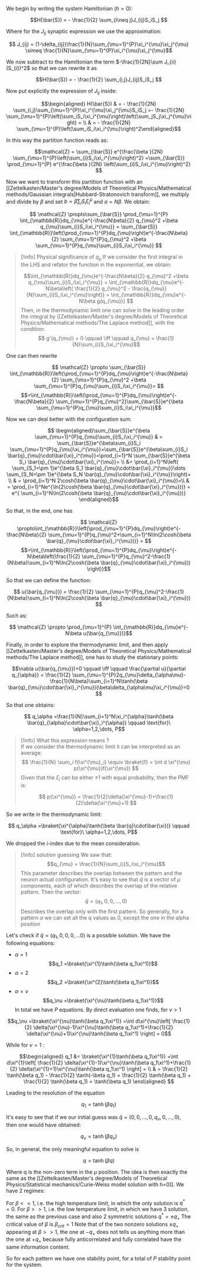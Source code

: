 We begin by writing the system Hamiltonian $(h=0)$:

$$H(\bar{S}) = - \frac{1}{2} \sum_{i\neq j}J_{ij}S_iS_j $$

Where for the $J_{ij}$ synaptic expression we use the approximation:

$$ J_{ij} = (1-\delta_{ij})\frac{1}{N}\sum_{\mu=1}^{P}\xi_i^{\mu}\xi_j^{\mu} \simeq \frac{1}{N}\sum_{\mu=1}^{P}\xi_i^{\mu}\xi_j^{\mu}$$

We now subtract to the Hamiltonian the term $-\frac{1}{2N}\sum J_{ii}(S_{i})^2$ so that we can rewrite it as

$$H(\bar{S}) = - \frac{1}{2} \sum_{i,j}J_{ij}S_iS_j $$

Now put explicitly the expression of $J_{ij}$ inside:

$$\begin{aligned} H(\bar{S}) & = - \frac{1}{2N} \sum_{i,j}\sum_{\mu=1}^{P}\xi_i^{\mu}\xi_j^{\mu}S_iS_j =- \frac{1}{2N} \sum_{\mu=1}^{P}\left(\sum_iS_i\xi_i^{\mu}\right)\left(\sum_jS_j\xi_j^{\mu}\right) = \\ & = - \frac{1}{2N} \sum_{\mu=1}^{P}\left(\sum_iS_i\xi_i^{\mu}\right)^2\end{aligned}$$

In this way the partition function reads as:

$$\mathcal{Z} =  \sum_{\bar{S}} e^{\frac{\beta }{2N} \sum_{\mu=1}^{P}\left(\sum_{i}S_i\xi_i^{\mu}\right)^2} =\sum_{\bar{S}} \prod_{\mu=1}^{P} e^{\frac{\beta }{2N} \left(\sum_{i}S_i\xi_i^{\mu}\right)^2} $$

Now we want to transform this partition function with an [[Zettelkasten/Master's degree/Models of Theoretical Physics/Mathematical methods/Gaussian integrals|Hubbard-Stratonovich transform]], we multiply and divide by $\beta$ and set $b=\beta\sum_{i}S_i\xi_i^{\mu}$ and $a = N\beta$.
We obtain:

$$ \mathcal{Z} \propto\sum_{\bar{S}} \prod_{\mu=1}^{P} \int_{\mathbb{R}}dq_{\mu}e^{-\frac{N\beta}{2} q_{\mu}^2 +\beta q_{\mu}\sum_{i}S_i\xi_i^{\mu}} = \sum_{\bar{S}}  \int_{\mathbb{R}}\left(\prod_{\mu=1}^{P}dq_{\mu}\right)e^{-\frac{N\beta}{2} \sum_{\mu=1}^{P}q_{\mu}^2 +\beta \sum_{\mu=1}^{P}q_{\mu}\sum_{i}S_i\xi_i^{\mu}}  $$

>[!info] Physical significance of $q_{\mu}$
>If we consider the first integral in the LHS and refator the function in the exponential, we obtain:
>
>$$\int_{\mathbb{R}}dq_{\mu}e^{-\frac{N\beta}{2} q_{\mu}^2 +\beta q_{\mu}\sum_{i}S_i\xi_i^{\mu}} = \int_{\mathbb{R}}dq_{\mu}e^{- N\beta\left( \frac{1}{2} q_{\mu}^2 - \frac{q_{\mu}}{N}\sum_{i}S_i\xi_i^{\mu}\right)} = \int_{\mathbb{R}}dq_{\mu}e^{- N\beta g(q_{\mu})} $$
>Then, in the thermodynamic limit one can solve in the leading order the integral by [[Zettelkasten/Master's degree/Models of Theoretical Physics/Mathematical methods/The Laplace method]], with the condition:
>$$ g'(q_{\mu}) = 0 \qquad \iff \qquad q_{\mu} = \frac{1}{N}\sum_{i}S_i\xi_i^{\mu}$$
  
One can then rewrite

$$ \mathcal{Z} \propto \sum_{\bar{S}}  \int_{\mathbb{R}}\left(\prod_{\mu=1}^{P}dq_{\mu}\right)e^{-\frac{N\beta}{2} \sum_{\mu=1}^{P}q_{\mu}^2 +\beta \sum_{\mu=1}^{P}q_{\mu}\sum_{i}S_i\xi_i^{\mu}}= $$$$=\int_{\mathbb{R}}\left(\prod_{\mu=1}^{P}dq_{\mu}\right)e^{-\frac{N\beta}{2} \sum_{\mu=1}^{P}q_{\mu}^2}\sum_{\bar{S}}e^{\beta \sum_{\mu=1}^{P}q_{\mu}\sum_{i}S_i\xi_i^{\mu}}$$

Now we can deal better with the configuration sum:

$$ \begin{aligned}\sum_{\bar{S}}e^{\beta \sum_{\mu=1}^{P}q_{\mu}\sum_{i}S_i\xi_i^{\mu}}  & = \sum_{\bar{S}}e^{\beta\sum_{i}S_i \sum_{\mu=1}^{P}q_{\mu}\xi_i^{\mu}}=\sum_{\bar{S}}e^{\beta\sum_{i}S_i \bar{q}_{\mu}\cdot\bar{\xi}_i^{\mu}}=\prod_{i=1}^N \sum_{\bar{S}}e^{\beta S_i \bar{q}_{\mu}\cdot\bar{\xi}_i^{\mu}}= \\ &= \prod_{i=1}^N\left( \sum_{S_1=\pm 1}e^{\beta S_1 \bar{q}_{\mu}\cdot\bar{\xi}_i^{\mu}}\dots \sum_{S_N=\pm 1}e^{\beta S_N \bar{q}_{\mu}\cdot\bar{\xi}_i^{\mu}}\right)= \\ & = \prod_{i=1}^N 2\cosh(\beta \bar{q}_{\mu}\cdot\bar{\xi}_i^{\mu})=\\ & =  \prod_{i=1}^Ne^{\ln(2\cosh(\beta \bar{q}_{\mu}\cdot\bar{\xi}_i^{\mu}))} = e^{ \sum_{i=1}^N\ln(2\cosh(\beta \bar{q}_{\mu}\cdot\bar{\xi}_i^{\mu}))} \end{aligned}$$

So that, in the end, one has

$$ \mathcal{Z} \propto\int_{\mathbb{R}}\left(\prod_{\mu=1}^{P}dq_{\mu}\right)e^{-\frac{N\beta}{2} \sum_{\mu=1}^{P}q_{\mu}^2+\sum_{i=1}^N\ln(2\cosh(\beta \bar{q}_{\mu}\cdot\bar{\xi}_i^{\mu}))} = $$$$=\int_{\mathbb{R}}\left(\prod_{\mu=1}^{P}dq_{\mu}\right)e^{-N\beta\left(\frac{1}{2} \sum_{\mu=1}^{P}q_{\mu}^2-\frac{1}{N\beta}\sum_{i=1}^N\ln(2\cosh(\beta \bar{q}_{\mu}\cdot\bar{\xi}_i^{\mu})) \right)}$$

So that we can define the function:

$$ u(\bar{q_{\mu}}) = \frac{1}{2} \sum_{\mu=1}^{P}q_{\mu}^2-\frac{1}{N\beta}\sum_{i=1}^N\ln(2\cosh(\beta \bar{q}_{\mu}\cdot\bar{\xi}_i^{\mu}))  $$

Such as:

$$ \mathcal{Z} \propto \prod_{\mu=1}^{P} \int_{\mathbb{R}}dq_{\mu}e^{-N\beta u(\bar{q_{\mu}})}$$

Finally, in order to explore the thermodynamic limit, and then apply [[Zettelkasten/Master's degree/Models of Theoretical Physics/Mathematical methods/The Laplace method]], one has to study the stationary points:

$$\nabla u(\bar{q_{\mu}})=0 \qquad \iff \qquad \frac{\partial u}{\partial q_{\alpha}}  =  \frac{1}{2} \sum_{\mu=1}^{P}2q_{\mu}\delta_{\alpha\mu}-\frac{1}{N\beta}\sum_{i=1}^N\tanh(\beta \bar{q}_{\mu}\cdot\bar{\xi}_i^{\mu})(\beta\delta_{\alpha\mu}\xi_i^{\mu})=0 $$

So that one obtains:

$$ q_\alpha =\frac{1}{N}\sum_{i=1}^N\xi_i^{\alpha}\tanh(\beta \bar{q}_{\alpha}\cdot\bar{\xi}_i^{\alpha}) \qquad \text{for}\ \alpha=1,2,\dots, P$$


>[!info] What this expression means ?  
If we consider the thermodynamic limit it can be interpreted as an average:
$$ \frac{1}{N} \sum_i f(\xi^{\mu}_i) \equiv \braket{f} = \int d \xi^{\mu} p(\xi^{\mu})f(\xi^{\mu}) $$
>Given that the $\xi_i$ can be either $\pm 1$ with equal probability, then the PMF is:
>
>$$ p(\xi^{\mu}) = \frac{1}{2}\delta(\xi^{\mu}-1)+\frac{1}{2}\delta(\xi^{\mu}+1) $$
>

So we write in the thermodynamic limit:

$$ q_\alpha =\braket{\xi^{\alpha}\tanh(\beta \bar{q}\cdot\bar{\xi})} \qquad \text{for}\ \alpha=1,2,\dots, P$$

We dropped the $i$-index due to the mean consideration.

>[!info] solution guessing
>We saw that:
>$$q_{\mu} = \frac{1}{N}\sum_{i}S_i\xi_i^{\mu}$$
>This parameter describes the overlap between the pattern and the neuron actual configuration.
>It's easy to see that $\bar{q}$ is a vector of $\mu$ components, each of which describes the overlap of the relative pattern. Then the vector:
>$$\bar{q} =(q_1,0,0,\dots,0) $$
>Describes the overlap only with the first pattern.
>So generally, for a pattern $\alpha$ we can set all the q values as 0, except the one in the alpha position

Let's check if $\bar{q}=(q_1,0,0,0,\dots 0)$ is a possible solution.
We have the following equations:

- $\alpha=1$  $$q_1 =\braket{\xi^{1}\tanh(\beta q_1\xi^1)}$$
- $\alpha=2$ $$q_2 =\braket{\xi^{2}\tanh(\beta q_1\xi^1)}$$
- $\alpha=\nu$ $$q_\nu =\braket{\xi^{\nu}\tanh(\beta q_1\xi^1)}$$
 In total we have $P$ equations.
 By direct evaluation one finds, for $\nu>1$
 
$$q_\nu =\braket{\xi^{\nu}\tanh(\beta q_1\xi^1)} =\int d\xi^{\nu}\left[ \frac{1}{2} \delta(\xi^{\nu}-1)\xi^{\nu}\tanh(\beta q_1\xi^1)+\frac{1}{2} \delta(\xi^{\nu}+1)\xi^{\nu}\tanh(\beta q_1\xi^1) \right] = 0$$

While for $\nu =1$ :

$$\begin{aligned} q_1 &= \braket{\xi^{1}\tanh(\beta q_1\xi^1)} =\int d\xi^{1}\left[ \frac{1}{2} \delta(\xi^{1}-1)\xi^{\nu}\tanh(\beta q_1\xi^1)+\frac{1}{2} \delta(\xi^{1}+1)\xi^{\nu}\tanh(\beta q_1\xi^1) \right] = \\ & = \frac{1}{2} \tanh(\beta q_1) - \frac{1}{2} \tanh(-\beta q_1) = \frac{1}{2} \tanh(\beta q_1) + \frac{1}{2} \tanh(\beta q_1) = \tanh(\beta q_1) \end{aligned} $$

Leading to the resolution of the equation

$$ q_1 = \tanh(\beta q_1) $$

It's easy to see that if we our initial guess was $\bar{q}=(0,0,\dots,0, q_\nu, 0,\dots, 0)$, then one would have obtained:

$$ q_\nu = \tanh(\beta q_\nu) $$

So, in general, the only meaningful equation to solve is

$$ q = \tanh(\beta q) $$

Where q is the non-zero term in the $\mu$ position.
The idea is then exactly the same as the [[Zettelkasten/Master's degree/Models of Theoretical Physics/Statistical mechanics/Curie-Weiss model solution with h=0]].
We have 2 regimes:

For $\beta << 1$, i.e. the high temperature limit, in which the only solution is $q^*=0$.
For $\beta >> 1$, i.e. the low temperature limit, in which we have 3 solution, the same as the previous case and also 2 symmetric solutions $q^* = \pm q_+$
The critical value of $\beta$ is $\beta_{crit}=1$
Note that of the two nonzero solutions $\pm q_+$ appearing at $\beta >>1$, the one at $-q_+$ does not tells us anything more than the one at $+q_+$ because fully anticorrelated and fully correlated have the same information content.

So for each pattern we have one stability point, for a total of $P$ stability point for the system.



